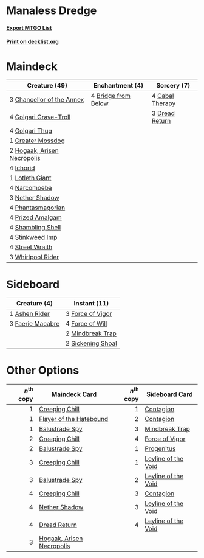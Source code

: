 # Manaless Dredge

#### [Export MTGO List](../collection/Manaless%20Dredge/Manaless%20Dredge.txt)
#### [Print on decklist.org](http://decklist.org/?deckmain=4%09Bridge%20from%20Below%0A4%09Cabal%20Therapy%0A3%09Chancellor%20of%20the%20Annex%0A3%09Dread%20Return%0A4%09Golgari%20Grave-Troll%0A4%09Golgari%20Thug%0A1%09Greater%20Mossdog%0A2%09Hogaak,%20Arisen%20Necropolis%0A4%09Ichorid%0A1%09Lotleth%20Giant%0A4%09Narcomoeba%0A3%09Nether%20Shadow%0A4%09Phantasmagorian%0A4%09Prized%20Amalgam%0A4%09Shambling%20Shell%0A4%09Stinkweed%20Imp%0A4%09Street%20Wraith%0A3%09Whirlpool%20Rider&deckside=1%09Ashen%20Rider%0A3%09Faerie%20Macabre%0A3%09Force%20of%20Vigor%0A4%09Force%20of%20Will%0A2%09Mindbreak%20Trap%0A2%09Sickening%20Shoal)
# Maindeck

|                                            Creature (49)                                             |                                       Enchantment (4)                                        |                                       Sorcery (7)                                        |
|------------------------------------------------------------------------------------------------------|----------------------------------------------------------------------------------------------|------------------------------------------------------------------------------------------|
|3 [Chancellor of the Annex](http://gatherer.wizards.com/Pages/Card/Details.aspx?multiverseid=218083)  |4 [Bridge from Below](http://gatherer.wizards.com/Pages/Card/Details.aspx?multiverseid=136054)|4 [Cabal Therapy](http://gatherer.wizards.com/Pages/Card/Details.aspx?multiverseid=413625)|
|4 [Golgari Grave-Troll](http://gatherer.wizards.com/Pages/Card/Details.aspx?multiverseid=338406)      |                                                                                              |3 [Dread Return](http://gatherer.wizards.com/Pages/Card/Details.aspx?multiverseid=389491) |
|4 [Golgari Thug](http://gatherer.wizards.com/Pages/Card/Details.aspx?multiverseid=292953)             |                                                                                              |                                                                                          |
|1 [Greater Mossdog](http://gatherer.wizards.com/Pages/Card/Details.aspx?multiverseid=338472)          |                                                                                              |                                                                                          |
|2 [Hogaak, Arisen Necropolis](http://gatherer.wizards.com/Pages/Card/Details.aspx?multiverseid=464151)|                                                                                              |                                                                                          |
|4 [Ichorid](http://gatherer.wizards.com/Pages/Card/Details.aspx?multiverseid=413635)                  |                                                                                              |                                                                                          |
|1 [Lotleth Giant](http://gatherer.wizards.com/Pages/Card/Details.aspx?multiverseid=452824)            |                                                                                              |                                                                                          |
|4 [Narcomoeba](http://gatherer.wizards.com/Pages/Card/Details.aspx?multiverseid=136140)               |                                                                                              |                                                                                          |
|3 [Nether Shadow](http://gatherer.wizards.com/Pages/Card/Details.aspx?multiverseid=669)               |                                                                                              |                                                                                          |
|4 [Phantasmagorian](http://gatherer.wizards.com/Pages/Card/Details.aspx?multiverseid=124472)          |                                                                                              |                                                                                          |
|4 [Prized Amalgam](http://gatherer.wizards.com/Pages/Card/Details.aspx?multiverseid=410014)           |                                                                                              |                                                                                          |
|4 [Shambling Shell](http://gatherer.wizards.com/Pages/Card/Details.aspx?multiverseid=292957)          |                                                                                              |                                                                                          |
|4 [Stinkweed Imp](http://gatherer.wizards.com/Pages/Card/Details.aspx?multiverseid=193870)            |                                                                                              |                                                                                          |
|4 [Street Wraith](http://gatherer.wizards.com/Pages/Card/Details.aspx?multiverseid=442097)            |                                                                                              |                                                                                          |
|3 [Whirlpool Rider](http://gatherer.wizards.com/Pages/Card/Details.aspx?multiverseid=27670)           |                                                                                              |                                                                                          |


# Sideboard

|                                       Creature (4)                                        |                                       Instant (11)                                        |
|-------------------------------------------------------------------------------------------|-------------------------------------------------------------------------------------------|
|1 [Ashen Rider](http://gatherer.wizards.com/Pages/Card/Details.aspx?multiverseid=373689)   |3 [Force of Vigor](http://gatherer.wizards.com/Pages/Card/Details.aspx?multiverseid=464113)|
|3 [Faerie Macabre](http://gatherer.wizards.com/Pages/Card/Details.aspx?multiverseid=201822)|4 [Force of Will](http://gatherer.wizards.com/Pages/Card/Details.aspx?multiverseid=3107)   |
|                                                                                           |2 [Mindbreak Trap](http://gatherer.wizards.com/Pages/Card/Details.aspx?multiverseid=197532)|
|                                                                                           |2 [Sickening Shoal](http://gatherer.wizards.com/Pages/Card/Details.aspx?multiverseid=74127)|


# Other Options

|*n*<sup>th</sup> copy|                                           Maindeck Card                                            |*n*<sup>th</sup> copy|                                        Sideboard Card                                        |
|--------------------:|----------------------------------------------------------------------------------------------------|--------------------:|----------------------------------------------------------------------------------------------|
|                    1|[Creeping Chill](http://gatherer.wizards.com/Pages/Card/Details.aspx?multiverseid=452816)           |                    1|[Contagion](http://gatherer.wizards.com/Pages/Card/Details.aspx?multiverseid=3069)            |
|                    1|[Flayer of the Hatebound](http://gatherer.wizards.com/Pages/Card/Details.aspx?multiverseid=262853)  |                    2|[Contagion](http://gatherer.wizards.com/Pages/Card/Details.aspx?multiverseid=3069)            |
|                    1|[Balustrade Spy](http://gatherer.wizards.com/Pages/Card/Details.aspx?multiverseid=366464)           |                    3|[Mindbreak Trap](http://gatherer.wizards.com/Pages/Card/Details.aspx?multiverseid=197532)     |
|                    2|[Creeping Chill](http://gatherer.wizards.com/Pages/Card/Details.aspx?multiverseid=452816)           |                    4|[Force of Vigor](http://gatherer.wizards.com/Pages/Card/Details.aspx?multiverseid=464113)     |
|                    2|[Balustrade Spy](http://gatherer.wizards.com/Pages/Card/Details.aspx?multiverseid=366464)           |                    1|[Progenitus](http://gatherer.wizards.com/Pages/Card/Details.aspx?multiverseid=179496)         |
|                    3|[Creeping Chill](http://gatherer.wizards.com/Pages/Card/Details.aspx?multiverseid=452816)           |                    1|[Leyline of the Void](http://gatherer.wizards.com/Pages/Card/Details.aspx?multiverseid=107682)|
|                    3|[Balustrade Spy](http://gatherer.wizards.com/Pages/Card/Details.aspx?multiverseid=366464)           |                    2|[Leyline of the Void](http://gatherer.wizards.com/Pages/Card/Details.aspx?multiverseid=107682)|
|                    4|[Creeping Chill](http://gatherer.wizards.com/Pages/Card/Details.aspx?multiverseid=452816)           |                    3|[Contagion](http://gatherer.wizards.com/Pages/Card/Details.aspx?multiverseid=3069)            |
|                    4|[Nether Shadow](http://gatherer.wizards.com/Pages/Card/Details.aspx?multiverseid=669)               |                    3|[Leyline of the Void](http://gatherer.wizards.com/Pages/Card/Details.aspx?multiverseid=107682)|
|                    4|[Dread Return](http://gatherer.wizards.com/Pages/Card/Details.aspx?multiverseid=389491)             |                    4|[Leyline of the Void](http://gatherer.wizards.com/Pages/Card/Details.aspx?multiverseid=107682)|
|                    3|[Hogaak, Arisen Necropolis](http://gatherer.wizards.com/Pages/Card/Details.aspx?multiverseid=464151)|                     |                                                                                              |

